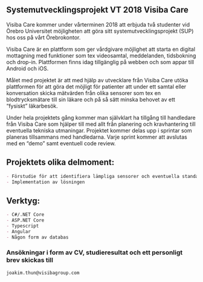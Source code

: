 ## Systemutvecklingsprojekt VT 2018 Visiba Care

Visiba Care kommer under vårterminen 2018 att erbjuda två studenter vid Örebro Universitet möjligheten att göra sitt systemutvecklingsprojekt (SUP) hos oss på vårt Örebrokontor.

Visiba Care är en plattform som ger vårdgivare möjlighet att starta en digital mottagning med funktioner som tex videosamtal, meddelanden, tidsbokning och drop-in. Plattformen finns idag tillgänglig på webben och som appar till Android och iOS.


Målet med projektet är att med hjälp av utvecklare från Visiba Care utöka plattformen för att göra det möjligt för patienter att under ett samtal eller konversation skicka mätvärden från olika sensorer som tex en blodtrycksmätare till sin läkare och på så sätt minska behovet av ett “fysiskt” läkarbesök.

Under hela projektets gång kommer man självklart ha tillgång till handledare från Visiba Care som hjälper till med allt från planering och kravhantering  till eventuella tekniska utmaningar. Projektet kommer delas upp i sprintar som planeras tillsammans med handledarna. Varje sprint kommer att avslutas med en “demo” samt eventuell code review.

## Projektets olika delmoment:

```markdown
- Förstudie för att identifiera lämpliga sensorer och eventuella standarder
- Implementation av lösningen
```

## Verktyg:

```markdown
- C#/.NET Core
- ASP.NET Core
- Typescript
- Angular
- Någon form av databas
```

### Ansökningar i form av CV, studieresultat och ett personligt brev skickas till
```markdown
joakim.thun@visibagroup.com
```

